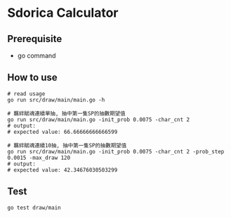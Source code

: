 # Sdorica Calculator

## Prerequisite

- go command

## How to use

```
# read usage
go run src/draw/main/main.go -h

# 羈絆賦魂連續單抽, 抽中第一隻SP的抽數期望值
go run src/draw/main/main.go -init_prob 0.0075 -char_cnt 2
# output:
# expected value: 66.66666666666599

# 羈絆賦魂連續10抽, 抽中第一隻SP的抽數期望值
go run src/draw/main/main.go -init_prob 0.0075 -char_cnt 2 -prob_step 0.0015 -max_draw 120
# output:
# expected value: 42.34676030503299
```

## Test

```
go test draw/main
```
